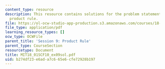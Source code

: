 ```yaml
---
content_type: resource
description: This resource contains solutions for the problem statements related to
  product rule.
file: https://ol-ocw-studio-app-production.s3.amazonaws.com/courses/18-01sc-single-variable-calculus-fall-2010/b274df23e6ada7c665e6cfe72928b197_MIT18_01SCF10_ex09sol.pdf
file_type: application/pdf
learning_resource_types: []
ocw_type: OCWFile
parent_title: 'Session 9: Product Rule'
parent_type: CourseSection
resourcetype: Document
title: MIT18_01SCF10_ex09sol.pdf
uid: b274df23-e6ad-a7c6-65e6-cfe72928b197
---
```

